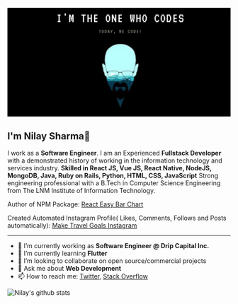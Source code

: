 ![Banner Image](https://github.com/sharmanilay/sharmanilay/blob/master/banner.png)

## I'm Nilay Sharma👋

I work as a **Software Engineer**. I am an Experienced **Fullstack Developer** with a demonstrated history of working in the information technology and services industry. **Skilled in React JS, Vue JS, React Native, NodeJS, MongoDB, Java, Ruby on Rails, Python, HTML, CSS, JavaScript** Strong engineering professional with a B.Tech in Computer Science Engineering from The LNM Institute of Information Technology.

Author of NPM Package: [React Easy Bar Chart](https://www.npmjs.com/package/react-easy-bar-chart)  

Created Automated Instagram Profile( Likes, Comments, Follows and Posts automatically): [Make Travel Goals Instagram](https://www.instagram.com/maketravelgoals/)

---

- 🔭 I’m currently working as **Software Engineer @ Drip Capital Inc.**
- 🌱 I’m currently learning **Flutter**
- 👯 I’m looking to collaborate on open source/commercial projects
- 💬 Ask me about **Web Development**
- 📫 How to reach me:
  [Twitter](https://twitter.com/thenaamsake), [Stack Overflow](https://stackoverflow.com/users/8064382/chindicoder)

![Nilay's github stats](https://github-readme-stats.vercel.app/api?username=sharmanilay&show_icons=true&hide_border=true&count_private=true&theme=dracula)
